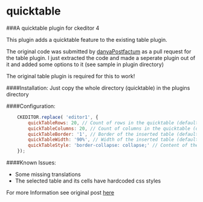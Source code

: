 quicktable
==========

###A quicktable plugin for ckeditor 4

This plugin adds a quicktable feature to the existing table plugin.

The original code was submitted by [danyaPostfactum](https://github.com/danyaPostfactum) as a pull request for the table plugin. I just extracted the code and made a seperate plugin out of it and added some options to it (see sample in plugin directory)

The original table plugin is required for this to work!

####Installation:
Just copy the whole directory (quicktable) in the plugins directory

####Configuration:
```javascript
	CKEDITOR.replace( 'editor1', {
		quickTableRows: 20, // Count of rows in the quicktable (default: 8)
		quickTableColumns: 20, // Count of columns in the quicktable (default: 10)
		quickTableBorder: '1', // Border of the inserted table (default: 1)
		quickTableWidth: '90%', // Width of the inserted table (default: 100%)
		quickTableStyle: 'border-collapse: collapse;' // Content of the style-attribute of the inserted table (default: null)
	});
```

####Known Issues:
- Some missing translations
- The selected table and its cells have hardcoded css styles

For more Information see original post [here](https://github.com/ckeditor/ckeditor-dev/pull/92)
